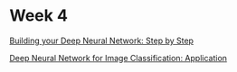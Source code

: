 # Week 4

[Building your Deep Neural Network: Step by Step](https://github.com/caiosainvallio/deeplearning_specialization/blob/master/Neural%20Networks%20and%20Deep%20Learning/week%204/Building_your_Deep_Neural_Network_Step_by_Step_v8a.ipynb)

[Deep Neural Network for Image Classification: Application](https://github.com/caiosainvallio/deeplearning_specialization/blob/master/Neural%20Networks%20and%20Deep%20Learning/week%204/Deep%2BNeural%2BNetwork%2B-%2BApplication%2Bv8.ipynb)
